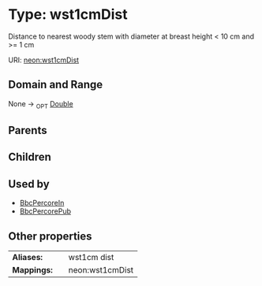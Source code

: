 
# Type: wst1cmDist


Distance to nearest woody stem with diameter at breast height < 10 cm and >= 1 cm

URI: [neon:wst1cmDist](https://data.neonscience.org/wst1cmDist)


## Domain and Range

None ->  <sub>OPT</sub> [Double](types/Double.md)

## Parents


## Children


## Used by

 * [BbcPercoreIn](BbcPercoreIn.md)
 * [BbcPercorePub](BbcPercorePub.md)

## Other properties

|  |  |  |
| --- | --- | --- |
| **Aliases:** | | wst1cm dist |
| **Mappings:** | | neon:wst1cmDist |

